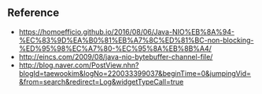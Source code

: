 ## Reference
- <https://homoefficio.github.io/2016/08/06/Java-NIO%EB%8A%94-%EC%83%9D%EA%B0%81%EB%A7%8C%ED%81%BC-non-blocking-%ED%95%98%EC%A7%80-%EC%95%8A%EB%8B%A4/>
- <http://eincs.com/2009/08/java-nio-bytebuffer-channel-file/>
- <http://blog.naver.com/PostView.nhn?blogId=taewookim&logNo=220033399037&beginTime=0&jumpingVid=&from=search&redirect=Log&widgetTypeCall=true>